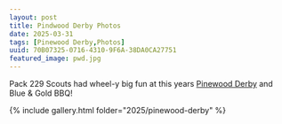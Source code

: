 ```yaml
---
layout: post
title: Pindwood Derby Photos
date: 2025-03-31
tags: [Pinewood Derby,Photos]
uuid: 70B07325-0716-4310-9F6A-38DA0CA27751
featured_image: pwd.jpg
---
```


Pack 229 Scouts had wheel-y big fun at this years [Pinewood Derby](/2025/03/05/pinewood-derby-check-in/) and Blue & Gold BBQ!


{% include gallery.html folder="2025/pinewood-derby" %}
